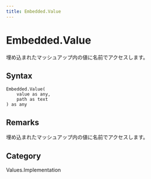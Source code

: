 ```yaml
---
title: Embedded.Value
---
```


# Embedded.Value


埋め込まれたマッシュアップ内の値に名前でアクセスします。


## Syntax

```powerquery
Embedded.Value(
    value as any,
    path as text
) as any
```


## Remarks

埋め込まれたマッシュアップ内の値に名前でアクセスします。



## Category
Values.Implementation
